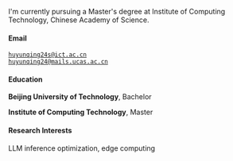 
I'm currently pursuing a Master's degree at Institute of Computing Technology, Chinese Academy of Science.

#### Email  
<code>huyunqing24s@ict.ac.cn</code>  
<code>huyunqing24@mails.ucas.ac.cn</code>

#### Education  
**Beijing University of Technology**, Bachelor  

**Institute of Computing Technology**, Master <br> 

#### Research Interests  
LLM inference optimization,
edge computing
